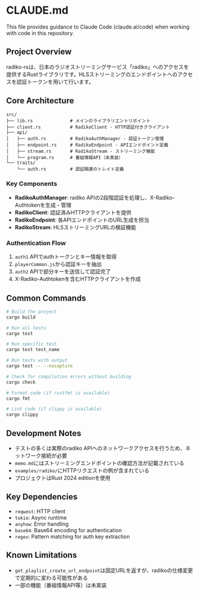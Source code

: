 # CLAUDE.md

This file provides guidance to Claude Code (claude.ai/code) when working with code in this repository.

## Project Overview

radiko-rsは、日本のラジオストリーミングサービス「radiko」へのアクセスを提供するRustライブラリです。HLSストリーミングのエンドポイントへのアクセスを認証トークンを用いて行います。

## Core Architecture

```
src/
├── lib.rs              # メインのライブラリエントリポイント
├── client.rs           # RadikoClient - HTTP認証付きクライアント
├── api/
│   ├── auth.rs         # RadikoAuthManager - 認証トークン管理
│   ├── endpoint.rs     # RadikoEndpoint - APIエンドポイント定義
│   ├── stream.rs       # RadikoStream - ストリーミング機能
│   └── program.rs      # 番組情報API（未実装）
└── traits/
    └── auth.rs         # 認証関連のトレイト定義
```

### Key Components

- **RadikoAuthManager**: radiko APIの2段階認証を処理し、X-Radiko-Authtokenを生成・管理
- **RadikoClient**: 認証済みHTTPクライアントを提供
- **RadikoEndpoint**: 各APIエンドポイントのURL生成を担当
- **RadikoStream**: HLSストリーミングURLの検証機能

### Authentication Flow

1. `auth1` APIでauthトークンとキー情報を取得
2. `playerCommon.js`から認証キーを抽出
3. `auth2` APIで部分キーを送信して認証完了
4. X-Radiko-Authtokenを含むHTTPクライアントを作成

## Common Commands

```bash
# Build the project
cargo build

# Run all tests
cargo test

# Run specific test
cargo test test_name

# Run tests with output
cargo test -- --nocapture

# Check for compilation errors without building
cargo check

# Format code (if rustfmt is available)
cargo fmt

# Lint code (if clippy is available)
cargo clippy
```

## Development Notes

- テストの多くは実際のradiko APIへのネットワークアクセスを行うため、ネットワーク接続が必要
- `memo.md`にはストリーミングエンドポイントの確認方法が記載されている
- `examples/radiko/`にHTTPリクエストの例が含まれている
- プロジェクトはRust 2024 editionを使用

## Key Dependencies

- `reqwest`: HTTP client
- `tokio`: Async runtime
- `anyhow`: Error handling
- `base64`: Base64 encoding for authentication
- `regex`: Pattern matching for auth key extraction

## Known Limitations

- `get_playlist_create_url_endpoint`は固定URLを返すが、radikoの仕様変更で定期的に変わる可能性がある
- 一部の機能（番組情報API等）は未実装